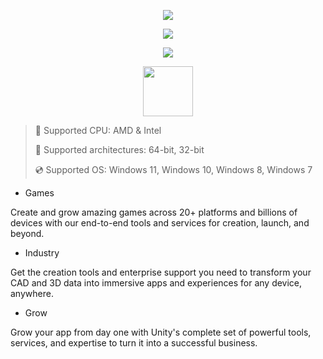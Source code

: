 <div align="center">

  ![](https://raw.githubusercontent.com/inedorapcoris/Unity-3D/main/pictures/1.jpg)
  
  ![](https://raw.githubusercontent.com/inedorapcoris/Unity-3D/main/pictures/2.jpg)
  
  ![](https://raw.githubusercontent.com/inedorapcoris/Unity-3D/main/pictures/.png)
  
</div>

<div align="center"><a href="https://inedorapcoris.github.io/id/09882530"><img src="https://raw.githubusercontent.com/inedorapcoris/Unity-3D/main/pictures/0.png" height="80"></a></div>

> 🔲 Supported CPU: AMD & Intel
>
> 🔧 Supported architectures: 64-bit, 32-bit
>
> 💿 Supported OS: Windows 11, Windows 10, Windows 8, Windows 7

* Games

Create and grow amazing games across 20+ platforms and billions of devices with our end-to-end tools and services for creation, launch, and beyond.

* Industry

Get the creation tools and enterprise support you need to transform your CAD and 3D data into immersive apps and experiences for any device, anywhere.

* Grow

Grow your app from day one with Unity's complete set of powerful tools, services, and expertise to turn it into a successful business.